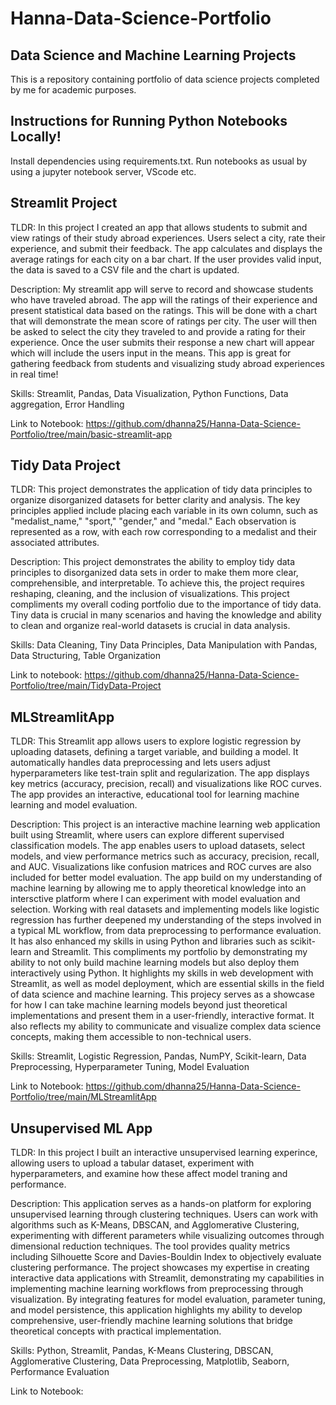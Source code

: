 # Hanna-Data-Science-Portfolio

## Data Science and Machine Learning Projects
This is a repository containing portfolio of data science projects completed by me for academic purposes. 

## Instructions for Running Python Notebooks Locally!
Install dependencies using requirements.txt.
Run notebooks as usual by using a jupyter notebook server, VScode etc.

## Streamlit Project 
TLDR: In this project I created an app that allows students to submit and view ratings of their study abroad experiences. Users select a city, rate their experience, and submit their feedback. The app calculates and displays the average ratings for each city on a bar chart. If the user provides valid input, the data is saved to a CSV file and the chart is updated. 

Description: My streamlit app will serve to record and showcase students who have traveled abroad. The app will the ratings of their experience and present statistical data based on the ratings. This will be done with a chart that will demonstrate the mean score of ratings per city. The user will then be asked to select the city they traveled to and provide a rating for their experience. Once the user submits their response a new chart will appear which will include the users input in the means. This app is great for gathering feedback from students and visualizing study abroad experiences in real time!

Skills: Streamlit, Pandas, Data Visualization, Python Functions, Data aggregation, Error Handling

Link to Notebook: https://github.com/dhanna25/Hanna-Data-Science-Portfolio/tree/main/basic-streamlit-app

## Tidy Data Project 
TLDR: This project demonstrates the application of tidy data principles to organize disorganized datasets for better clarity and analysis. The key principles applied include placing each variable in its own column, such as "medalist_name," "sport," "gender," and "medal." Each observation is represented as a row, with each row corresponding to a medalist and their associated attributes.

Description: This project demonstrates the ability to employ tidy data principles to disorganized data sets in order to make them more clear, comprehensible, and interpretable. To achieve this, the project requires reshaping, cleaning, and the inclusion of visualizations. This project compliments my overall coding portfolio due to the importance of tidy data. Tiny data is crucial in many scenarios and having the knowledge and ability to clean and organize real-world datasets is crucial in data analysis.

Skills: Data Cleaning, Tiny Data Principles, Data Manipulation with Pandas, Data Structuring, Table Organization

Link to notebook: https://github.com/dhanna25/Hanna-Data-Science-Portfolio/tree/main/TidyData-Project

## MLStreamlitApp 
TLDR: This Streamlit app allows users to explore logistic regression by uploading datasets, defining a target variable, and building a model. It automatically handles data preprocessing and lets users adjust hyperparameters like test-train split and regularization. The app displays key metrics (accuracy, precision, recall) and visualizations like ROC curves. The app provides an interactive, educational tool for learning machine learning and model evaluation.

Description: This project is an interactive machine learning web application built using Streamlit, where users can explore different supervised classification models. The app enables users to upload datasets, select models, and view performance metrics such as accuracy, precision, recall, and AUC. Visualizations like confusion matrices and ROC curves are also included for better model evaluation. The app build on my understanding of machine learning by allowing me to apply theoretical knowledge into an intersctive platform where I can experiment with model evaluation and selection. Working with real datasets and implementing models like logistic regression has further deepened my understanding of the steps involved in a typical ML workflow, from data preprocessing to performance evaluation. It has also enhanced my skills in using Python and libraries such as scikit-learn and Streamlit. This compliments my portfolio by demonstrating my ability to not only build machine learning models but also deploy them interactively using Python. It highlights my skills in web development with Streamlit, as well as model deployment, which are essential skills in the field of data science and machine learning. This projecy serves as a showcase for how I can take machine learning models beyond just theoretical implementations and present them in a user-friendly, interactive format. It also reflects my ability to communicate and visualize complex data science concepts, making them accessible to non-technical users.

Skills: Streamlit, Logistic Regression, Pandas, NumPY, Scikit-learn, Data Preprocessing, Hyperparameter Tuning, Model Evaluation

Link to Notebook: https://github.com/dhanna25/Hanna-Data-Science-Portfolio/tree/main/MLStreamlitApp

## Unsupervised ML App
TLDR: In this project I built an interactive unsupervised learning experince, allowing users to upload a tabular dataset, experiment with hyperparameters, and examine how these affect model traning and performance. 

Description: This application serves as a hands-on platform for exploring unsupervised learning through clustering techniques. Users can work with algorithms such as K-Means, DBSCAN, and Agglomerative Clustering, experimenting with different parameters while visualizing outcomes through dimensional reduction techniques. The tool provides quality metrics including Silhouette Score and Davies-Bouldin Index to objectively evaluate clustering performance.
The project showcases my expertise in creating interactive data applications with Streamlit, demonstrating my capabilities in implementing machine learning workflows from preprocessing through visualization. By integrating features for model evaluation, parameter tuning, and model persistence, this application highlights my ability to develop comprehensive, user-friendly machine learning solutions that bridge theoretical concepts with practical implementation.

Skills: Python, Streamlit, Pandas, K-Means Clustering, DBSCAN, Agglomerative Clustering, Data Preprocessing, Matplotlib, Seaborn, Performance Evaluation

Link to Notebook: 


